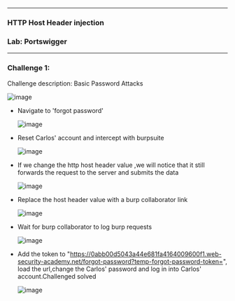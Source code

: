 * * *
  ### HTTP Host Header injection 
  ### Lab: Portswigger
* * *

### Challenge 1:
  Challenge description: Basic Password Attacks
  
   ![image](https://github.com/SENSEIXENUS2/SENSEIXENUS2.github.io/assets/98669513/004526cb-e895-436f-ab4e-ab9bfed94548)

- Navigate to 'forgot password'

  ![image](https://github.com/SENSEIXENUS2/SENSEIXENUS2.github.io/assets/98669513/7d83c479-fe37-4a07-9c40-135d69b10dee)

- Reset Carlos' account and intercept with burpsuite

  ![image](https://github.com/SENSEIXENUS2/SENSEIXENUS2.github.io/assets/98669513/929f76b6-0822-4efa-8d11-afa66667914c)

- If we change the http host header value ,we will notice that it still forwards the request to the server and submits the data

  ![image](https://github.com/SENSEIXENUS2/SENSEIXENUS2.github.io/assets/98669513/3d8d937f-b740-4901-92a4-4b84489daa5a)

- Replace the host header value with a burp collaborator link

  ![image](https://github.com/SENSEIXENUS2/SENSEIXENUS2.github.io/assets/98669513/e45e788e-bf46-485e-8d9d-220fff65ad13)

- Wait for burp collaborator to log burp requests

  ![image](https://github.com/SENSEIXENUS2/SENSEIXENUS2.github.io/assets/98669513/484c2e97-2f61-4508-b162-ab342f94c79e)

- Add the token to "https://0abb00d5043a44e681fa4164009600f1.web-security-academy.net/forgot-password?temp-forgot-password-token=",
  load the url,change the Carlos' password and log in into Carlos' account.Challenged solved

  ![image](https://github.com/SENSEIXENUS2/SENSEIXENUS2.github.io/assets/98669513/3f2deed0-04ef-4310-9234-a16760a1b29d)


   
